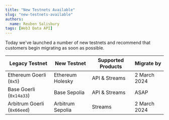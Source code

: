 ```yaml
---
title: "New Testnets Available"
slug: "new-testnets-available"
authors:
  name: Reuben Salisbury
tags: [Web3 Data API]
---
```


Today we've launched a number of new testnets and recommend that customers begin migrating as soon as possible.

| Legacy Testnet | New Testnet |Supported Products | Migrate by |
| --------------- | ---------- | ---------- |---------- |
| Ethereum Goerli (`0x5`) | Ethereum Holesky | API & Streams | 2 March 2024 |
| Base Goerli (`0x14a33`) | Base Sepolia | API & Streams | ASAP |
| Arbitrum Goerli (`0x66eed`) | Arbitrum Sepolia | Streams | 2 March 2024 |
